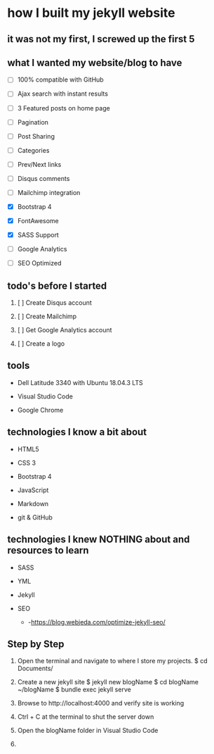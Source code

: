 # how I built my jekyll website

## it was not my first, I screwed up the first 5

## what I wanted my website/blog to have

  * [ ] 100% compatible with GitHub
  
  * [ ] Ajax search with instant results

  * [ ] 3 Featured posts on home page

  * [ ] Pagination

  * [ ] Post Sharing

  * [ ] Categories

  * [ ] Prev/Next links

  * [ ] Disqus comments

  * [ ] Mailchimp integration

  * [X] Bootstrap 4

  * [X] FontAwesome

  * [X] SASS Support

  * [ ] Google Analytics

  * [ ] SEO Optimized

  ## todo's before I started

  1. [ ] Create Disqus account

  2. [ ] Create Mailchimp

  3. [ ] Get Google Analytics account

  4. [ ] Create a logo

  ## tools

  * Dell Latitude 3340 with Ubuntu 18.04.3 LTS

  * Visual Studio Code

  * Google Chrome

  ## technologies I know a bit about

  * HTML5

  * CSS 3

  * Bootstrap 4

  * JavaScript

  * Markdown

  * git & GitHub

  ## technologies I knew NOTHING about and resources to learn

  * SASS

  * YML

  * Jekyll

  * SEO
    - -https://blog.webjeda.com/optimize-jekyll-seo/

  ## Step by Step

  1. Open the terminal and navigate to where I store my projects.
      $ cd Documents/

  2. Create a new jekyll site
      $ jekyll new blogName
      $ cd blogName
      ~/blogName $ bundle exec jekyll serve
  
  3. Browse to http://localhost:4000 and verify site is working

  4. Ctrl + C at the terminal to shut the server down

  5. Open the blogName folder in Visual Studio Code

  6. 